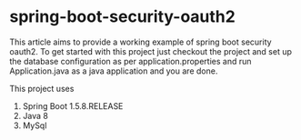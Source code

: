 # spring-boot-security-oauth2
This article aims to provide a working example of spring boot security oauth2. To get started with this project just checkout the project
and set up the database configuration as per application.properties and run Application.java as a java application and you are done.

This project uses
1. Spring Boot 1.5.8.RELEASE
2. Java 8
3. MySql


